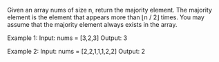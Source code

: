 Given an array nums of size n, return the majority element.
The majority element is the element that appears more than ⌊n / 2⌋ times.
You may assume that the majority element always exists in the array.

Example 1:
Input: nums = [3,2,3]
Output: 3

Example 2:
Input: nums = [2,2,1,1,1,2,2]
Output: 2
 
